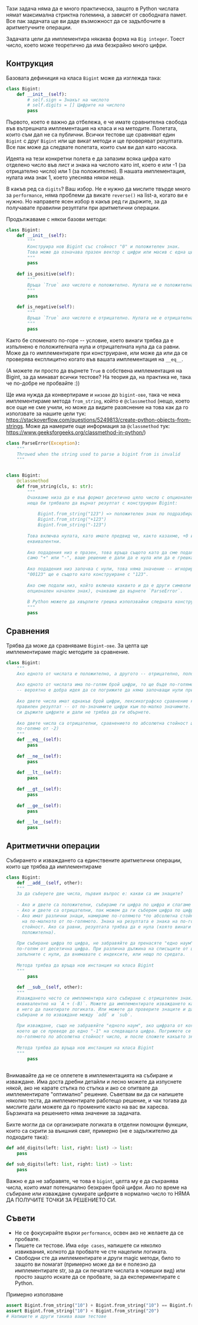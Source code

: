 Тази задача няма да е много практическа, защото в Python числата нямат максимална стриктна големина, а зависят от свободната памет. 
Все пак задачата ще ви даде възможност да се задълбочите в аритметучните операции.

Задачата цели да имплементира някаква форма на `Big integer`. Тоест число, което може теоретично да има безкрайно много цифри.

## Контрукция

Базовата дефиниция на класа `Bigint` може да изглежда така:

```python
class Bigint:
    def __init__(self):
        # self.sign = Знакът на числото
        # self.digits = [] Цифрите на числото 
        pass
```


Първото, което е важно да отбележа, е че имате сравнителна свобода във вътрешната имплементация на класа и на методите.
Полетата, които съм дал не са публични. Всички тестове ще сравняват един `Bigint` с друг `Bigint` или ще викат методи и ще проверяват резултата.
Все пак може да следвате полетата, които съм ви дал като насока.

Идеята на тези конкретни полета е да запазим всяка цифра като отделено число във лист и знака на числото като int, което е или -1 (за отрицателно число) или 1 (за положително). 
В нашата имплементация, нулата има знак 1, което улеснява някои неща.

В какъв ред са `digits`? Ваш избор. Не е нужно да мислите твърде много за `performance`, няма проблеми да викате `reverse()` на list-a, когато ви е нужно. 
Но направете ясен избор в какъв ред ги държите, за да получавате правилни резултати при аритметични операции.

Продължаваме с някои базови методи:

```python
class Bigint:
    def __init__(self):
        """
        Конструира нов Bigint със стойност "0" и положителен знак.
        Това може да означава празен вектор с цифри или масив с една цифра `0` -- ваш избор.
        """
        pass
        
    def is_positive(self):
        """
        Връща `True` ако числото е положително. Нулата не е положителна
        """
        pass
        
    def is_negative(self):
        """
        Връща `True` ако числото е отрицателно. Нулата не е отрицателна.
        """
        pass
```

Както бе споменато по-горе -- условие, което винаги трябва да е изпълнено е положителната нула и отрицателната нула да са равни.
Може да го имплементирате при конструиране, или може да или да се проверява експлицитно когато във вашата имплементация на `__eq__`.

(А можете ли просто да върнете `True` в собствена имплементация на Bigint, за да минават всички тестове? На теория да, на практика не, така че по-добре не пробвайте :))

Ще има нужда да конвертираме и `низове` до `bigint-ове`, така че нека имплементираме метода `from_string`, който е `@classmethod` 
(нещо, което все още не сме учили, но може да видите разяснение на това как да го използвате за нашите цели тук: https://stackoverflow.com/questions/5249813/create-python-objects-from-strings.
Може да намерите още информация за `@classmethod` тук: https://www.geeksforgeeks.org/classmethod-in-python/)

```python
class ParseError(Exception):
    """
    Throwed when the string used to parse a bigint from is invalid
    """


class Bigint:
    @classmethod
    def from_string(cls, s: str):
        """
        Очакваме низа да е във формат десетично цяло число с опционален знак, тоест всички тези
        неща би трябвало да върнат резултат с конструиран Bigint:
        
            Bigint.from_string("123") => положителен знак по подразбиране
            Bigint.from_string("+123")
            Bigint.from_string("-123")
            
        Това включва нулата, като имате предвид че, както казахме, +0 и -0 трябва да са
        еквивалентни.
        
        Ако подадения низ е празен, това връща същото като да сме подали "0". Ако подадения низ е
        само "+" или "-", ваше решение е дали да е нула или да е грешка, няма да се тества.
        
        Ако подадения низ започва с нули, това няма значение -- игнорират се. Тоест, конструиране с
        "00123" ще е същото като конструиране с "123".
        
        Ако сме подали низ, който включва каквито и да е други символи освен цифрите 0-9 (и
        опционален начален знак), очакваме да върнете `ParseError`.
        
        В Python можете да хвърлите грешка използвайки следната конструкция `raise ParseError("Съобщение за грешка")`
        """
        pass
```

## Сравнения

Трябва да може да сравняваме `Bigint-ове`. За целта ще имплементираме magic методите за сравнение.

```python
class Bigint:
    """
    Ако едното от числата е положително, а другото -- отрицателно, положителното е по-голямо.
    
    Ако едното от числата има по-голям брой цифри, то ще бъде по-голямото. (Стига да не са нули
    -- вероятно е добра идея да се погрижите да няма започващи нули при конструкция)
    
    Ако двете числа имат еднакъв брой цифри, лексикографско сравнение на числата ще ви даде
    правилен резултат -- от по-значимите цифри към по-малко значимите. Внимавайте в какъв ред
    си държите цифритe и дали не трябва да ги обърнете.
    
    Ако двете числа са отрицателни, сравнението по абсолютна стойност ще е обърнато (-1 е
    по-голямо от -2)
    """
    def __eq__(self):
        pass
    
    def __ne__(self):
        pass
        
    def __lt__(self):
        pass
        
    def __gt__(self):
        pass
        
    def __ge__(self):
        pass
    
    def __le__(self):
        pass
```

## Аритметични операции

Събирането и изваждането са единствените аритметични операции, които ще трябва да имплементираме

```python
class Bigint:
    def __add__(self, other):
    """
    За да съберете две числа, първия въпрос е: какви са им знаците?
    
    - Ако и двете са положителни, събираме ги цифра по цифра и слагаме на резултата положителен знак
    - Ако и двете са отрицателни, пак можем да ги съберем цифра по цифра и да сложим отрицателен знак на крайния резултат.
    - Ако имат различни знаци, намираме по-голямото *по абсолютна стойност*. Изваждаме цифрите
      на по-малкото от по-голямото. Знака на резултата е знака на по-голямото по абсолютна
      стойност. Ако са равни, резултата трябва да е нула (която винаги се очаква да е
      положителна).
      
    При събиране цифра по цифра, не забравяйте да пренасяте "едно наум" ако резултата е
    по-голям от десетична цифра. При различна дължина на списъците от цифри, можете да
    запълните с нули, да внимавате с индексите, или нещо по средата.
    
    Метода трябва да връща нов инстанция на класа Bigint
    """
        pass
    
    def __sub__(self, other):
    """
    Изваждането често се имплементира като събиране с отрицателен знак. Тоест, `A - B` е
    еквивалентно на `A + (-B)`. Можете да имплементирате изваждането като форма на събиране, и
    в него да пакетирате логиката. Или можете да проверите знаците и да разделите логиката по
    събиране и по изваждане между `add` и `sub`.
    
    При изваждане, също не забравяйте "едното наум", ако цифрата от която вадите е по-малката,
    което ще се преведе до едно "-1" на следващата цифра. Погрижете се винаги да вадите от
    по-голямото по абсолютна стойност число, и после сложете какъвто знак се налага.
    
    Метода трябва да връща нов инстанция на класа Bigint
    """
        pass
    
```

Внимавайте да не се оплетете в имплементацията на събиране и изваждане. Има доста дребни детайли и лесно можете да изпуснете някой, ако не карате стъпка по стъпка и ако се опитвате да имплементирате "оптимално" решение. Съветвам ви да си напишете няколко теста, да имплементирате работещо решение, и чак тогава да мислите дали можете да го промените както на вас ви харесва. Бързината на решението няма значение за задачата.

Бихте могли да си организирате логиката в отделни помощни функции, които са скрити за външния свят, примерно (не е задължително да подходите така):

```python
def add_digits(left: list, right: list) -> list:
    pass

def sub_digits(left: list, right: list) -> list:
    pass
```

Важно е да не забравяте, че това е `bigint`, целта му е да съхранява числа, които имат потенциално безкраен брой цифри. Ако по време на събиране или изваждане сумирате цифрите в нормално число то НЯМА ДА ПОЛУЧИТЕ ТОЧКИ ЗА РЕШЕНИЕТО СИ. 

## Съвети

- Не се фокусирайте върхи `performance`, освен ако не желаете да се пробвате.
- Пишете си тестове. Има `edge cases`, напишете си няколко извиквания, колкото да пробвате че сте нацелили логиката.
- Свободни сте да имплементирате и други magic методи, било то защото ви помагат (примерно може да ви е полезно да имплементирате str, за да си печатате числата в човешки вид) или просто защото искате да се пробвате, за да експериментирате с Python.

Примерно използване

```python
assert Bigint.from_string("10") + Bigint.from_string("10") == Bigint.from_string("20")
assert Bigint.from_string("10") < Bigint.from_string("20")
# Напишете и други такива ваши тестове
```

